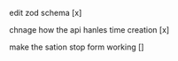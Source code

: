 edit zod schema [x]

chnage how the api hanles time creation [x]

make the sation stop form working []
